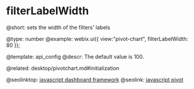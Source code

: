 filterLabelWidth
=============

@short:
	sets the width of the filters' labels

@type: number
@example:
webix.ui({
    view:"pivot-chart",
    filterLabelWidth: 80
});

@template:	api_config
@descr:
The default value is 100.

@related:
desktop/pivotchart.md#initialization


@seolinktop: [javascript dashboard framework](https://webix.com)
@seolink: [javascript pivot](https://webix.com/pivot/)